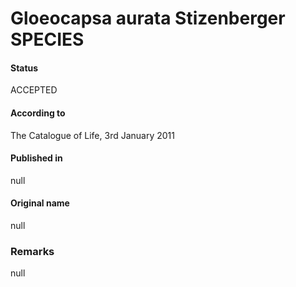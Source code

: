 # Gloeocapsa aurata Stizenberger SPECIES

#### Status
ACCEPTED

#### According to
The Catalogue of Life, 3rd January 2011

#### Published in
null

#### Original name
null

### Remarks
null